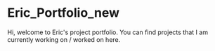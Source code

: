 # Eric_Portfolio_new
Hi, welcome to Eric's project portfolio. You can find projects that I am currently working on / worked on here.
